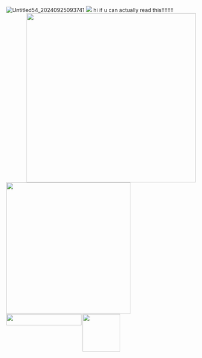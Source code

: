 ![Untitled54_20240925093741](https://github.com/user-attachments/assets/58de0f36-2dbc-4710-8d6f-cf00232e42a7)
[<img src="https://i.imgur.com/5uGebMw.png">](https://taurtls.straw.page)
<img align="right" width="450" height="450" src="https://i.imgur.com/UAzG2Jq.png">
<img align="left" width="330" height="350" src="https://i.imgur.com/qQnu5Uo.png">
<img align="left" width="200" height="30" src="https://i.imgur.com/9q7vLY1.gif">
<img align="left" width="100" height="100" src="https://i.imgur.com/zhICu0I.gif">
hi if u can actually read this!!!!!!!!
